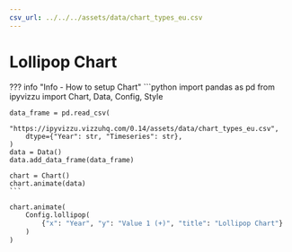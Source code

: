 ```yaml
---
csv_url: ../../../assets/data/chart_types_eu.csv
---
```


# Lollipop Chart

<div id="example_01"></div>

??? info "Info - How to setup Chart"
    ```python
    import pandas as pd
    from ipyvizzu import Chart, Data, Config, Style

    data_frame = pd.read_csv(
        "https://ipyvizzu.vizzuhq.com/0.14/assets/data/chart_types_eu.csv",
        dtype={"Year": str, "Timeseries": str},
    )
    data = Data()
    data.add_data_frame(data_frame)

    chart = Chart()
    chart.animate(data)
    ```

```python
chart.animate(
    Config.lollipop(
        {"x": "Year", "y": "Value 1 (+)", "title": "Lollipop Chart"}
    )
)
```

<script src="./20_C_C_lollipop_chart.js"></script>

